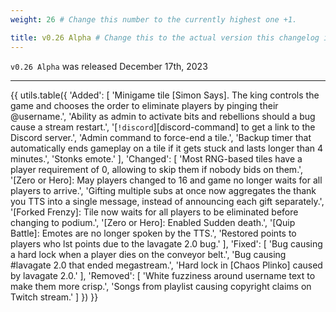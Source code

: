```yaml
---
weight: 26 # Change this number to the currently highest one +1.

title: v0.26 Alpha # Change this to the actual version this changelog is about.
---
```


`v0.26 Alpha` was released December 17th, 2023

----

{{ utils.table({
    'Added': [
        'Minigame tile [Simon Says]. The king controls the game and chooses the order to eliminate players by pinging their @username.',
        'Ability as admin to activate bits and rebellions should a bug cause a stream restart.',
        '[`!discord`][discord-command] to get a link to the Discord server.',
        'Admin command to force-end a tile.',
        'Backup timer that automatically ends gameplay on a tile if it gets stuck and lasts longer than 4 minutes.',
        'Stonks emote.'
    ],
    'Changed': [
        'Most RNG-based tiles have a player requirement of 0, allowing to skip them if nobody bids on them.',
        '[Zero or Hero]: May players changed to 16 and game no longer waits for all players to arrive.',
        'Gifting multiple subs at once now aggregates the thank you TTS into a single message, instead of announcing each gift separately.',
        '[Forked Frenzy]: Tile now waits for all players to be eliminated before changing to podium.',
        '[Zero or Hero]: Enabled Sudden death.',
        '[Quip Battle]: Emotes are no longer spoken by the TTS.',
        'Restored points to players who lst points due to the lavagate 2.0 bug.'
    ],
    'Fixed': [
        'Bug causing a hard lock when a player dies on the conveyor belt.',
        'Bug causing #lavagate 2.0 that ended megastream.',
        'Hard lock in [Chaos Plinko] caused by lavagate 2.0.'
    ],
    'Removed': [
        'White fuzziness around username text to make them more crisp.',
        'Songs from playlist causing copyright claims on Twitch stream.'
    ]
}) }}